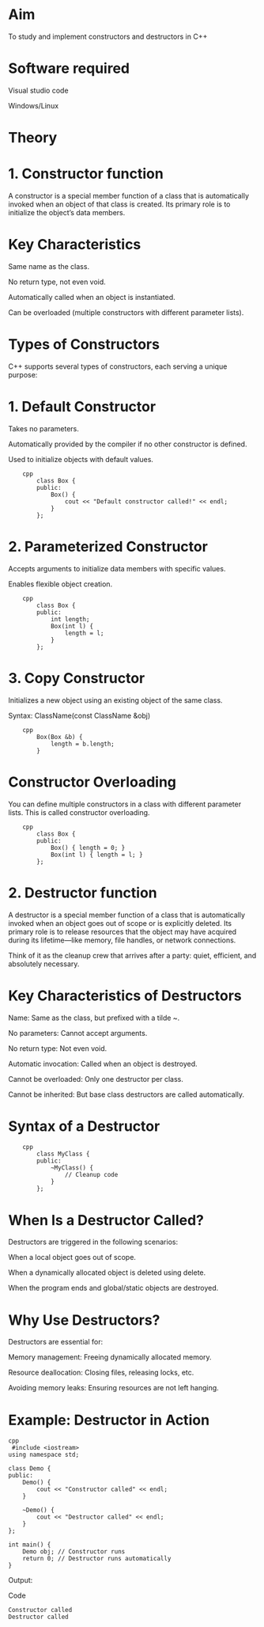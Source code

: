 # Aim
To study and implement constructors and destructors in C++

# Software required
Visual studio code

Windows/Linux

# Theory
# 1. Constructor function
A constructor is a special member function of a class that is automatically invoked when an object of that class is created. Its primary role is to initialize the object’s data members.

# Key Characteristics
Same name as the class.

No return type, not even void.

Automatically called when an object is instantiated.

Can be overloaded (multiple constructors with different parameter lists).

# Types of Constructors
C++ supports several types of constructors, each serving a unique purpose:

# 1. Default Constructor
Takes no parameters.

Automatically provided by the compiler if no other constructor is defined.

Used to initialize objects with default values.

        cpp
            class Box {
            public:
                Box() {
                    cout << "Default constructor called!" << endl;
                }
            };

# 2. Parameterized Constructor
Accepts arguments to initialize data members with specific values.

Enables flexible object creation.

        cpp
            class Box {
            public:
                int length;
                Box(int l) {
                    length = l;
                }
            };

# 3. Copy Constructor
Initializes a new object using an existing object of the same class.

Syntax: ClassName(const ClassName &obj)

        cpp
            Box(Box &b) {
                length = b.length;
            }

# Constructor Overloading
You can define multiple constructors in a class with different parameter lists. This is called constructor overloading.

        cpp
            class Box {
            public:
                Box() { length = 0; }
                Box(int l) { length = l; }
            };   

# 2. Destructor function
A destructor is a special member function of a class that is automatically invoked when an object goes out of scope or is explicitly deleted. Its primary role is to release resources that the object may have acquired during its lifetime—like memory, file handles, or network connections.

Think of it as the cleanup crew that arrives after a party: quiet, efficient, and absolutely necessary.

# Key Characteristics of Destructors
Name: Same as the class, but prefixed with a tilde ~.

No parameters: Cannot accept arguments.

No return type: Not even void.

Automatic invocation: Called when an object is destroyed.

Cannot be overloaded: Only one destructor per class.

Cannot be inherited: But base class destructors are called automatically.

#  Syntax of a Destructor
        cpp
            class MyClass {
            public:
                ~MyClass() {
                    // Cleanup code
                }
            };
# When Is a Destructor Called?
Destructors are triggered in the following scenarios:

When a local object goes out of scope.

When a dynamically allocated object is deleted using delete.

When the program ends and global/static objects are destroyed.

# Why Use Destructors?
Destructors are essential for:

Memory management: Freeing dynamically allocated memory.

Resource deallocation: Closing files, releasing locks, etc.

Avoiding memory leaks: Ensuring resources are not left hanging.

# Example: Destructor in Action
    cpp
     #include <iostream>
    using namespace std;
    
    class Demo {
    public:
        Demo() {
            cout << "Constructor called" << endl;
        }
    
        ~Demo() {
            cout << "Destructor called" << endl;
        }
    };
    
    int main() {
        Demo obj; // Constructor runs
        return 0; // Destructor runs automatically
    }
Output:

Code

    Constructor called
    Destructor called
